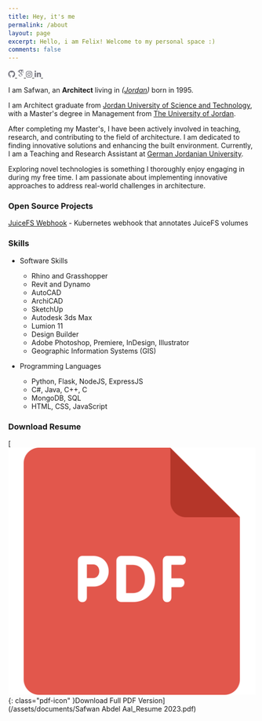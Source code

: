 ```yaml
---
title: Hey, it's me
permalink: /about
layout: page
excerpt: Hello, i am Felix! Welcome to my personal space :)
comments: false
---
```

<div class="social-icon-outer">
  <div class="social-icon-container">
  <a href="https://github.com/{{ site.github_username }}">
      <svg class="social-icon-image" width="14" height="14" viewBox="0 0 14 14" fill="none" xmlns="http://www.w3.org/2000/svg">
        <path fill-rule="evenodd" clip-rule="evenodd" d="M7 0C3.1325 0 0 3.21173 0 7.17706C0 10.3529 2.00375 13.0353 4.78625 13.9863C5.13625 14.0491 5.2675 13.8338 5.2675 13.6454C5.2675 13.4749 5.25875 12.9097 5.25875 12.3087C3.5 12.6406 3.045 11.8691 2.905 11.4653C2.82625 11.259 2.485 10.622 2.1875 10.4516C1.9425 10.317 1.5925 9.98508 2.17875 9.97611C2.73 9.96714 3.12375 10.4964 3.255 10.7118C3.885 11.7973 4.89125 11.4923 5.29375 11.3039C5.355 10.8374 5.53875 10.5234 5.74 10.3439C4.1825 10.1645 2.555 9.54549 2.555 6.80026C2.555 6.01976 2.82625 5.37382 3.2725 4.87143C3.2025 4.692 2.9575 3.95635 3.3425 2.96951C3.3425 2.96951 3.92875 2.78111 5.2675 3.70516C5.8275 3.54367 6.4225 3.46293 7.0175 3.46293C7.6125 3.46293 8.2075 3.54367 8.7675 3.70516C10.1063 2.77214 10.6925 2.96951 10.6925 2.96951C11.0775 3.95635 10.8325 4.692 10.7625 4.87143C11.2087 5.37382 11.48 6.01079 11.48 6.80026C11.48 9.55446 9.84375 10.1645 8.28625 10.3439C8.54 10.5682 8.75875 10.9988 8.75875 11.6717C8.75875 12.6316 8.75 13.4032 8.75 13.6454C8.75 13.8338 8.88125 14.0581 9.23125 13.9863C11.9963 13.0353 14 10.3439 14 7.17706C14 3.21173 10.8675 0 7 0Z" fill="#73737D"></path>
      </svg>
    </a>
  
  <a href="{{ site.scholar_username }}">
      <svg class="social-icon-image" width="14" height="18" viewBox="0 0 384 512" fill="none" xmlns="http://www.w3.org/2000/svg">
        <path fillrule="evenodd" cliprule="evenodd" d="M 343.75868,106.66243 V 79.430205 L 363.52365,63.999997 H 149.63354 L 20.476345,176.2736 h 85.656075 c -0.15534,2.12494 -0.21914,4.04644 -0.21914,6.22563 0,20.84472 7.2192,38.08662 21.67203,51.86089 14.45284,13.79702 32.25124,20.64784 53.32651,20.64784 4.92319,0 9.75059,-0.36794 14.43842,-1.02419 -2.90722,6.50082 -4.37457,12.52302 -4.37457,18.14228 0,9.87526 4.49924,20.4304 13.46715,31.6418 -39.23377,2.6705 -68.06112,9.73264 -86.43702,21.16322 -10.53108,6.49907 -19.000207,14.70396 -25.390349,24.5311 -6.390569,9.89933 -9.577754,20.51525 -9.577754,31.9616 0,9.64822 2.062375,18.33611 6.21907,26.06233 4.156694,7.7263 9.577757,14.07047 16.312223,18.98408 6.71825,4.96781 14.46899,9.10088 23.219,12.46874 8.73429,3.34378 17.40643,5.71858 26.06106,7.06258 8.62707,1.34222 17.20471,1.9985 25.70579,1.9985 13.46887,0 26.95353,-1.73428 40.54711,-5.18707 13.56165,-3.48461 26.28022,-8.64143 38.17105,-15.4927 11.85935,-6.80488 21.51545,-16.0865 28.9219,-27.7183 7.39024,-11.67998 11.09457,-24.80499 11.09457,-39.33613 0,-11.01584 -2.24964,-21.03852 -6.7502,-30.14073 -4.46864,-9.07202 -9.93785,-16.54102 -16.45271,-22.34403 -6.5008,-5.81263 -12.99987,-11.15539 -19.51512,-15.9679 -6.50083,-4.84488 -12.00021,-9.75058 -16.46884,-14.8129 -4.4848,-5.04657 -6.73444,-10.05419 -6.73444,-14.98395 0,-4.92145 1.73422,-9.67183 5.21588,-14.26559 3.45451,-4.6095 7.67376,-9.04795 12.60967,-13.30571 4.93756,-4.24944 9.87523,-8.96788 14.79665,-14.13302 4.92147,-5.14719 9.14072,-11.82739 12.60971,-20.00822 3.48467,-8.17907 5.20318,-17.44489 5.20318,-27.75679 0,-13.4527 -2.54714,-24.46065 -7.54735,-33.31348 -0.59369,-1.02243 -1.21757,-1.80338 -1.87511,-3.02225 l 56.90745,-46.672136 v 17.118526 c -7.39373,0.92969 -6.62422,5.34582 -6.62422,10.6352 v 128.66719 c 0,5.95832 4.8751,10.83382 10.83386,10.83382 h 3.98869 c 5.95835,0 10.83386,-4.87506 10.83386,-10.83382 V 117.29282 c 0,-5.27669 0.77741,-9.68801 -6.56167,-10.63039 z M 236.39865,329.14114 c 1.14099,0.7503 3.7039,2.78075 7.7184,6.03838 4.0495,3.24319 6.797,5.69582 8.26567,7.41432 1.43851,1.66381 3.5792,4.16501 6.37617,7.54734 2.81268,3.3744 4.7184,6.30394 5.71853,8.73425 1.00016,2.4767 2.01603,5.46089 3.04636,8.94556 0.98567,3.44488 1.48486,6.97595 1.48486,10.56169 0,17.04813 -6.56338,29.68007 -19.65604,37.85915 -13.125,8.18083 -28.76651,12.27368 -46.93767,12.27368 -9.18709,0 -18.2031,-1.09289 -27.06247,-3.1951 -8.84322,-2.11665 -17.31192,-5.3362 -25.39035,-9.60185 -8.07846,-4.25771 -14.57754,-10.20337 -19.50072,-17.79659 -4.93764,-7.64012 -7.40645,-16.41464 -7.40645,-26.24962 0,-10.32022 2.79692,-19.28987 8.42233,-26.90588 5.59343,-7.62564 12.93774,-13.3919 22.03208,-17.3154 9.0624,-3.94582 18.24946,-6.74232 27.56166,-8.39827 9.31221,-1.7023 18.79679,-2.555 28.43842,-2.555 4.46862,0 7.93582,0.25115 10.40465,0.69607 0.45456,0.21918 3.03188,2.07025 7.73456,5.56326 4.70401,3.46237 7.62565,5.59519 8.75047,6.38401 z m -3.35823,-100.5779 c -7.40648,8.85938 -17.73454,13.2882 -30.95363,13.2882 -11.85933,0 -22.29766,-4.76482 -31.26554,-14.31195 -8.99984,-9.52309 -15.42235,-20.32803 -19.34408,-32.43061 -3.93752,-12.10871 -5.90585,-23.98423 -5.90585,-35.648 0,-13.6942 3.59542,-25.35184 10.7809,-34.97598 7.18727,-9.64952 17.49915,-14.48477 30.93786,-14.48477 11.87507,0 22.37423,5.03825 31.43704,15.15677 9.09434,10.08482 15.60961,21.41303 19.5169,33.96799 3.92176,12.5392 5.87345,24.52979 5.87345,35.98399 0,13.44658 -3.70256,24.60984 -11.07663,33.45436 z" fill="#73737D"></path>
      </svg>
    </a>

  <a href="https://instagram.com/{{ site.instagram_username }}">
<svg class="social-icon-image" width="13" height="13" viewBox="0 0 13 13" fill="none" xmlns="http://www.w3.org/2000/svg">
  <path fill-rule="evenodd" clip-rule="evenodd" d="M-3.05176e-05 3.97163C-3.05176e-05 1.77803 1.77824 -0.000244141 3.97184 -0.000244141H9.0281C11.2217 -0.000244141 13 1.77802 13 3.97163V9.02788C13 11.2215 11.2217 12.9998 9.0281 12.9998H3.97184C1.77824 12.9998 -3.05176e-05 11.2215 -3.05176e-05 9.02789V3.97163ZM3.97184 1.281C2.48585 1.281 1.28122 2.48564 1.28122 3.97163V9.02789C1.28122 10.5139 2.48585 11.7185 3.97184 11.7185H9.0281C10.5141 11.7185 11.7187 10.5139 11.7187 9.02788V3.97163C11.7187 2.48564 10.5141 1.281 9.0281 1.281H3.97184Z" fill="#73737D"></path>
  <path fill-rule="evenodd" clip-rule="evenodd" d="M3.07483 6.55115C3.07483 4.64454 4.61242 3.09253 6.51702 3.09253C8.42162 3.09253 9.95921 4.64454 9.95921 6.55115C9.95921 8.45776 8.42162 10.0098 6.51702 10.0098C4.61242 10.0098 3.07483 8.45776 3.07483 6.55115ZM6.51702 4.37378C5.32709 4.37378 4.35608 5.34508 4.35608 6.55115C4.35608 7.75722 5.32709 8.72853 6.51702 8.72853C7.70695 8.72853 8.67796 7.75722 8.67796 6.55115C8.67796 5.34508 7.70695 4.37378 6.51702 4.37378Z" fill="#73737D"></path>
  <path fill-rule="evenodd" clip-rule="evenodd" d="M9.95062 3.87075C10.4035 3.87075 10.7706 3.50149 10.7706 3.04597C10.7706 2.59046 10.4035 2.22119 9.95062 2.22119C9.49776 2.22119 9.13065 2.59046 9.13065 3.04597C9.13065 3.50149 9.49776 3.87075 9.95062 3.87075Z" fill="#73737D"></path>
</svg>
</a>

  <a href="https://linkedin.com/{{ site.linkedin_username }}">
  <svg class="social-icon-image" width="14" height="14" viewBox="0 0 14 14" fill="none" xmlns="http://www.w3.org/2000/svg">
    <path fill-rule="evenodd" clip-rule="evenodd" d="M3.59615 13.125H0.871552V4.36523H3.59615V13.125ZM2.24847 3.16406C1.81878 3.16406 1.44769 3.00781 1.13519 2.69531C0.822692 2.38281 0.666443 2.01171 0.666443 1.58203C0.666443 1.15234 0.822692 0.781248 1.13519 0.468749C1.44769 0.156249 1.81878 0 2.24847 0C2.67816 0 3.04925 0.156249 3.36175 0.468749C3.67425 0.781248 3.8305 1.15234 3.8305 1.58203C3.8305 2.01171 3.67425 2.38281 3.36175 2.69531C3.04925 3.00781 2.67816 3.16406 2.24847 3.16406ZM13.7915 13.125H11.0669V8.84765C11.0669 8.14452 11.0083 7.63671 10.8911 7.32421C10.6763 6.79687 10.2563 6.5332 9.63134 6.5332C9.00634 6.5332 8.56689 6.76757 8.31298 7.23632C8.11767 7.58788 8.02001 8.10546 8.02001 8.78905V13.125H5.32471V4.36523H7.93212V5.5664H7.96142C8.15673 5.17578 8.46923 4.85351 8.89892 4.59961C9.36767 4.28711 9.91454 4.13086 10.5395 4.13086C11.8091 4.13086 12.6977 4.53125 13.2055 5.33203C13.5962 5.97656 13.7915 6.97265 13.7915 8.3203V13.125Z" fill="#73737D"></path>
  </svg>
</a>


<a href="mailto:{{ site.email }}">
  <svg class="social-icon-image" width="20" height="16" viewBox="0 0 24 24" fill="none" xmlns="http://www.w3.org/2000/svg">
    <path fill-rule="evenodd" clip-rule="evenodd" fill="none" d="M3 3h18a1 1 0 0 1 1 1v16a1 1 0 0 1-1 1H3a1 1 0 0 1-1-1V4a1 1 0 0 1 1-1zm17 4.238l-7.928 7.1L4 7.216V19h16V7.238zM4.511 5l7.55 6.662L19.502 5H4.511z"></path>
  </svg>
</a>

  </div>
</div>

I am Safwan, an **Architect** living in _([Jordan](https://en.wikipedia.org/wiki/Jordan#:~:text=Jordan%20is%20a%20semi%2Darid,a%20mostly%20Arab%20Christian%20minority.))_ born in 1995.

I am Architect graduate from [Jordan University of Science and Technology](http://www.just.edu.jo/), with a Master's degree in Management from [The University of Jordan](https://www.ju.edu.jo/).

After completing my Master's, I have been actively involved in teaching, research, and contributing to the field of architecture. I am dedicated to finding innovative solutions and enhancing the built environment. Currently, I am a Teaching and Research Assistant at [German Jordanian University](https://www.gju.edu.jo/).

Exploring novel technologies is something I thoroughly enjoy engaging in during my free time. I am passionate about implementing innovative approaches to address real-world challenges in architecture.

### Open Source Projects

[JuiceFS Webhook](https://github.com/breuerfelix/juicefs-volume-hook) - Kubernetes webhook that annotates JuiceFS volumes  

### Skills

- Software Skills
  - Rhino and Grasshopper
  - Revit and Dynamo
  - AutoCAD
  - ArchiCAD
  - SketchUp
  - Autodesk 3ds Max
  - Lumion 11
  - Design Builder
  - Adobe Photoshop, Premiere, InDesign, Illustrator
  - Geographic Information Systems (GIS)

- Programming Languages
  - Python, Flask, NodeJS, ExpressJS
  - C#, Java, C++, C
  - MongoDB, SQL
  - HTML, CSS, JavaScript

### Download Resume

[![PDF Version](/assets/images/pdf-icon.svg){: class="pdf-icon" }Download Full PDF Version](/assets/documents/Safwan Abdel Aal_Resume 2023.pdf)